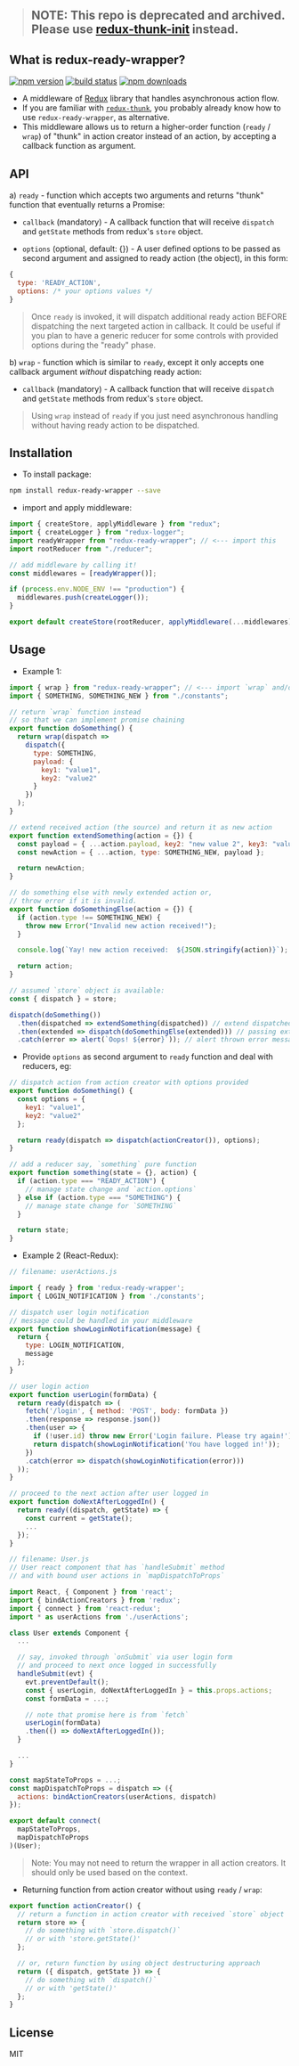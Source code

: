 > ## NOTE: This repo is deprecated and archived. Please use [redux-thunk-init](https://github.com/borisding/redux-thunk-init) instead.

## What is redux-ready-wrapper?

[![npm version](https://img.shields.io/npm/v/redux-ready-wrapper.svg?style=flat-square)](https://www.npmjs.com/package/redux-ready-wrapper)
[![build status](https://img.shields.io/travis/borisding/redux-ready-wrapper/master.svg?style=flat-square)](https://travis-ci.org/borisding/redux-ready-wrapper)
[![npm downloads](https://img.shields.io/npm/dm/redux-ready-wrapper.svg?style=flat-square)](https://www.npmjs.com/package/redux-ready-wrapper)

- A middleware of [Redux](http://redux.js.org/docs/introduction/) library that handles asynchronous action flow.
- If you are familiar with [`redux-thunk`](https://github.com/gaearon/redux-thunk), you probably already know how to use `redux-ready-wrapper`, as alternative.
- This middleware allows us to return a higher-order function (`ready` / `wrap`) of "thunk" in action creator instead of an action, by accepting a callback function as argument.

## API

a) `ready` - function which accepts two arguments and returns "thunk" function that eventually returns a Promise:

- `callback` (mandatory) - A callback function that will receive `dispatch` and `getState` methods from redux's `store` object.

- `options` (optional, default: {}) - A user defined options to be passed as second argument and assigned to ready action (the object), in this form:

```js
{
  type: 'READY_ACTION',
  options: /* your options values */
}
```

> Once `ready` is invoked, it will dispatch additional ready action BEFORE dispatching the next targeted action in callback. It could be useful if you plan to have a generic reducer for some controls with provided options during the "ready" phase.

b) `wrap` - function which is similar to `ready`, except it only accepts one callback argument _without_ dispatching ready action:

- `callback` (mandatory) - A callback function that will receive `dispatch` and `getState` methods from redux's `store` object.

> Using `wrap` instead of `ready` if you just need asynchronous handling without having ready action to be dispatched.

## Installation

- To install package:

```sh
npm install redux-ready-wrapper --save
```

- import and apply middleware:

```js
import { createStore, applyMiddleware } from "redux";
import { createLogger } from "redux-logger";
import readyWrapper from "redux-ready-wrapper"; // <--- import this
import rootReducer from "./reducer";

// add middleware by calling it!
const middlewares = [readyWrapper()];

if (process.env.NODE_ENV !== "production") {
  middlewares.push(createLogger());
}

export default createStore(rootReducer, applyMiddleware(...middlewares));
```

## Usage

- Example 1:

```js
import { wrap } from "redux-ready-wrapper"; // <--- import `wrap` and/or `ready`
import { SOMETHING, SOMETHING_NEW } from "./constants";

// return `wrap` function instead
// so that we can implement promise chaining
export function doSomething() {
  return wrap(dispatch =>
    dispatch({
      type: SOMETHING,
      payload: {
        key1: "value1",
        key2: "value2"
      }
    })
  );
}

// extend received action (the source) and return it as new action
export function extendSomething(action = {}) {
  const payload = { ...action.payload, key2: "new value 2", key3: "value 3" };
  const newAction = { ...action, type: SOMETHING_NEW, payload };

  return newAction;
}

// do something else with newly extended action or,
// throw error if it is invalid.
export function doSomethingElse(action = {}) {
  if (action.type !== SOMETHING_NEW) {
    throw new Error("Invalid new action received!");
  }

  console.log(`Yay! new action received:  ${JSON.stringify(action)}`);

  return action;
}

// assumed `store` object is available:
const { dispatch } = store;

dispatch(doSomething())
  .then(dispatched => extendSomething(dispatched)) // extend dispatched action from `doSomething`
  .then(extended => dispatch(doSomethingElse(extended))) // passing extended action to `doSomethingElse` and dispatch
  .catch(error => alert(`Oops! ${error}`)); // alert thrown error message if invalid action
```

- Provide `options` as second argument to `ready` function and deal with reducers, eg:

```js
// dispatch action from action creator with options provided
export function doSomething() {
  const options = {
    key1: "value1",
    key2: "value2"
  };

  return ready(dispatch => dispatch(actionCreator()), options);
}

// add a reducer say, `something` pure function
export function something(state = {}, action) {
  if (action.type === "READY_ACTION") {
    // manage state change and `action.options`
  } else if (action.type === "SOMETHING") {
    // manage state change for `SOMETHING`
  }

  return state;
}
```

- Example 2 (React-Redux):

```js
// filename: userActions.js

import { ready } from 'redux-ready-wrapper';
import { LOGIN_NOTIFICATION } from './constants';

// dispatch user login notification
// message could be handled in your middleware
export function showLoginNotification(message) {
  return {
    type: LOGIN_NOTIFICATION,
    message
  };
}

// user login action
export function userLogin(formData) {
  return ready(dispatch => (
    fetch('/login', { method: 'POST', body: formData })
    .then(response => response.json())
    .then(user => {
      if (!user.id) throw new Error('Login failure. Please try again!');
      return dispatch(showLoginNotification('You have logged in!'));
    })
    .catch(error => dispatch(showLoginNotification(error)))
  ));
}

// proceed to the next action after user logged in
export function doNextAfterLoggedIn() {
  return ready((dispatch, getState) => {
    const current = getState();
    ...
  });
}
```

```js
// filename: User.js
// User react component that has `handleSubmit` method
// and with bound user actions in `mapDispatchToProps`

import React, { Component } from 'react';
import { bindActionCreators } from 'redux';
import { connect } from 'react-redux';
import * as userActions from './userActions';

class User extends Component {
  ...

  // say, invoked through `onSubmit` via user login form
  // and proceed to next once logged in successfully
  handleSubmit(evt) {
    evt.preventDefault();
    const { userLogin, doNextAfterLoggedIn } = this.props.actions;
    const formData = ...;

    // note that promise here is from `fetch`
    userLogin(formData)
    .then(() => doNextAfterLoggedIn());
  }

  ...
}

const mapStateToProps = ...;
const mapDispatchToProps = dispatch => ({
  actions: bindActionCreators(userActions, dispatch)
});

export default connect(
  mapStateToProps,
  mapDispatchToProps
)(User);
```

> Note: You may not need to return the wrapper in all action creators. It should only be used based on the context.

- Returning function from action creator without using `ready` / `wrap`:

```js
export function actionCreator() {
  // return a function in action creator with received `store` object
  return store => {
    // do something with `store.dispatch()`
    // or with 'store.getState()'
  };

  // or, return function by using object destructuring approach
  return ({ dispatch, getState }) => {
    // do something with `dispatch()`
    // or with 'getState()'
  };
}
```

## License

MIT
